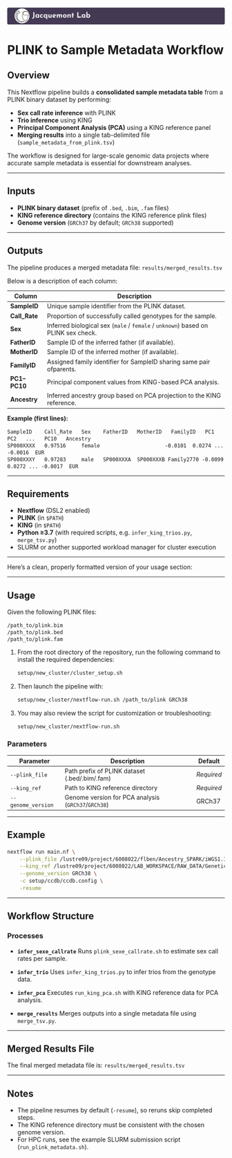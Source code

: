 [![Jacquemont's Lab Header](labheader.png)](https://www.jacquemont-lab.org/)

# PLINK to Sample Metadata Workflow

## Overview

This Nextflow pipeline builds a **consolidated sample metadata table** from a PLINK binary dataset by performing:

* **Sex call rate inference** with PLINK
* **Trio inference** using KING
* **Principal Component Analysis (PCA)** using a KING reference panel
* **Merging results** into a single tab-delimited file (`sample_metadata_from_plink.tsv`)

The workflow is designed for large-scale genomic data projects where accurate sample metadata is essential for downstream analyses.

---

## Inputs

* **PLINK binary dataset** (prefix of `.bed`, `.bim`, `.fam` files)
* **KING reference directory** (contains the KING reference plink files)
* **Genome version** (`GRCh37` by default; `GRCh38` supported)

---

## Outputs

The pipeline produces a merged metadata file:
`results/merged_results.tsv`

Below is a description of each column:

| Column         | Description                                                            |
| -------------- | ---------------------------------------------------------------------- |
| **SampleID**   | Unique sample identifier from the PLINK dataset.                       |
| **Call\_Rate** | Proportion of successfully called genotypes for the sample.            |
| **Sex**        | Inferred biological sex (`male` / `female` / `unknown`) based on PLINK sex check.  |
| **FatherID**   | Sample ID of the inferred father (if available).                       |
| **MotherID**   | Sample ID of the inferred mother (if available).                       |
| **FamilyID**   | Assigned family identifier for SampleID sharing same pair ofparents.   |
| **PC1–PC10**   | Principal component values from KING-based PCA analysis.               |
| **Ancestry**   | Inferred ancestry group based on PCA projection to the KING reference. |

**Example (first lines):**

```tsv
SampleID    Call_Rate   Sex    FatherID   MotherID   FamilyID   PC1    PC2   ...   PC10   Ancestry
SP000XXXX   0.97516     female                     -0.0101  0.0274 ... -0.0016  EUR
SP000XXXY   0.97283     male   SP000XXXA  SP000XXXB Family2770 -0.0099  0.0272 ... -0.0017  EUR
```


---

## Requirements

* **Nextflow** (DSL2 enabled)
* **PLINK** (in `$PATH`)
* **KING** (in `$PATH`)
* **Python ≥3.7** (with required scripts, e.g. `infer_king_trios.py`, `merge_tsv.py`)
* SLURM or another supported workload manager for cluster execution

---
Here’s a clean, properly formatted version of your usage section:

---

## Usage

Given the following PLINK files:

```
/path_to/plink.bim  
/path_to/plink.bed  
/path_to/plink.fam  
```

1. From the root directory of the repository, run the following command to install the required dependencies:

   ```bash
   setup/new_cluster/cluster_setup.sh
   ```

2. Then launch the pipeline with:

   ```bash
   setup/new_cluster/nextflow-run.sh /path_to/plink GRCh38
   ```

3. You may also review the script for customization or troubleshooting:

   ```
   setup/new_cluster/nextflow-run.sh
   ```


### Parameters

| Parameter          | Description                                         | Default    |
| ------------------ | --------------------------------------------------- | ---------- |
| `--plink_file`     | Path prefix of PLINK dataset (.bed/.bim/.fam)       | *Required* |
| `--king_ref`       | Path to KING reference directory                    | *Required* |
| `--genome_version` | Genome version for PCA analysis (`GRCh37`/`GRCh38`) | GRCh37     |

---

## Example

```bash
nextflow run main.nf \
    --plink_file /lustre09/project/6008022/flben/Ancestry_SPARK/iWGS1.1/merged_plink/sample_data \
    --king_ref /lustre09/project/6008022/LAB_WORKSPACE/RAW_DATA/Genetic/Reference_Data/king_ref \
    --genome_version GRCh38 \
    -c setup/ccdb/ccdb.config \
    -resume
```

---

## Workflow Structure

### Processes

* **`infer_sexe_callrate`**
  Runs `plink_sexe_callrate.sh` to estimate sex call rates per sample.

* **`infer_trio`**
  Uses `infer_king_trios.py` to infer trios from the genotype data.

* **`infer_pca`**
  Executes `run_king_pca.sh` with KING reference data for PCA analysis.

* **`merge_results`**
  Merges outputs into a single metadata file using `merge_tsv.py`.

---

## Merged Results File

The final merged metadata file is:
`results/merged_results.tsv`

---

## Notes

* The pipeline resumes by default (`-resume`), so reruns skip completed steps.
* The KING reference directory must be consistent with the chosen genome version.
* For HPC runs, see the example SLURM submission script (`run_plink_metadata.sh`).






